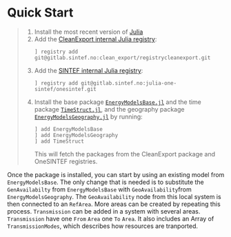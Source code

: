 # Quick Start

>  1. Install the most recent version of [Julia](https://julialang.org/downloads/)
>  2. Add the [CleanExport internal Julia registry](https://gitlab.sintef.no/clean_export/registrycleanexport):
>     ```
>     ] registry add git@gitlab.sintef.no:clean_export/registrycleanexport.git
>     ```
>  3. Add the [SINTEF internal Julia registry](https://gitlab.sintef.no/julia-one-sintef/onesintef):
>     ```
>     ] registry add git@gitlab.sintef.no:julia-one-sintef/onesintef.git
>     ```
>  4. Install the base package [`EnergyModelsBase.jl`](https://clean_export.pages.sintef.no/energymodelsbase.jl/) and the time package [`TimeStruct.jl`](https://gitlab.sintef.no/julia-one-sintef/timestruct.jl), and the geography package [`EnergyModelsGeography.jl`](https://clean_export.pages.sintef.no/energymodelsgeography.jl/) by running:
>     ```
>     ] add EnergyModelsBase
>     ] add EnergyModelsGeography
>     ] add TimeStruct
>     ```
>     This will fetch the packages from the CleanExport package and OneSINTEF registries.

Once the package is installed, you can start by using an existing model from `EnergyModelsBase`. The only change that is needed is to substitute the `GenAvailabilty` from `EnergyModelsBase` with `GeoAvailability`from `EnergyModelsGeography`. The `GeoAvailability` node from this local system is then connected to an `RefArea`. More areas can be created by repeating this process. `Transmission` can be added in a system with several areas. `Transmission` have one `From` `Area` one `To` `Area`. It also includes an Array of `TransmissionModes`, which describes how resources are tranported.



